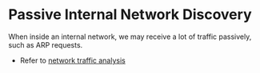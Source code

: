 # Passive Internal Network Discovery

<div class="row row-cols-lg-2"><div>

When inside an internal network, we may receive a lot of traffic passively, such as ARP requests.

* Refer to [network traffic analysis](/cybersecurity/red-team/_knowledge/topics/network_traffic_analysis.md)
</div><div>
</div></div>